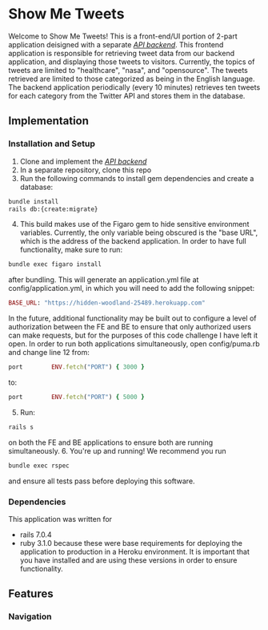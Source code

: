 # Show Me Tweets
Welcome to Show Me Tweets! This is a front-end/UI portion of 2-part application deisigned with a separate *[API backend](https://github.com/B-gann21/dungeonball-be)*. This frontend application is responsible for retrieving tweet data from our backend application, and displaying those tweets to  visitors. Currently, the topics of tweets are limited to "healthcare", "nasa", and "opensource". The tweets retrieved are limited to those categorized as being in the English language. The backend application periodically (every 10 minutes) retrieves ten tweets for each category from the Twitter API and stores them in the database.

## Implementation

### Installation and Setup

1. Clone and implement the *[API backend](https://github.com/psitosam/nr_backend)*
2. In a separate repository, clone this repo
3. Run the following commands to install gem dependencies and create a database:
```bash
bundle install
rails db:{create:migrate}
```
4. This build makes use of the Figaro gem to hide sensitive environment variables. Currently, the only variable being obscured is the "base URL", which is the address of the backend application. In order to have full functionality, make sure to run:
```bash
bundle exec figaro install
```
after bundling. This will generate an application.yml file at config/application.yml, in which you will need to add the following snippet:
```ruby
BASE_URL: "https://hidden-woodland-25489.herokuapp.com"
```
In the future, additional functionality may be built out to configure a level of authorization between the FE and BE to ensure that only authorized users can make requests, but for the purposes of this code challenge I have left it open.
In order to run both applications simultaneously, open config/puma.rb and change line 12 from:
```ruby
port        ENV.fetch("PORT") { 3000 }
```
to:
```ruby
port        ENV.fetch("PORT") { 5000 }
```
5. Run:
```bash
rails s
```
on both the FE and BE applications to ensure both are running simultaneously.
6. You're up and running! We recommend you run
```bash
bundle exec rspec
```
and ensure all tests pass before deploying this software.

### Dependencies

This application was written for 
* rails 7.0.4
* ruby 3.1.0
because these were base requirements for deploying the application to production in a Heroku environment. It is important that you have installed and are using these versions in order to ensure functionality.

## Features

### Navigation
